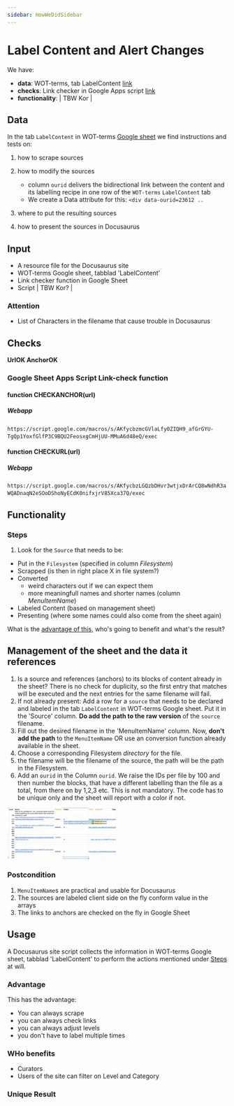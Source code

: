 ```yaml
---
sidebar: HowWeDidSidebar
---
```

# Label Content and Alert Changes
We have:
- **data**: WOT-terms, tab LabelContent [link](https://docs.google.com/spreadsheets/d/18IUa-1NSJ_8Tz_2D-VSuSQa_yf3ES1s_hovitm3Clvc/edit#gid=378513351)
- **checks**: Link checker in Google Apps script [link](https://docs.google.com/spreadsheets/d/18IUa-1NSJ_8Tz_2D-VSuSQa_yf3ES1s_hovitm3Clvc/edit?usp=sharing)
- **functionality**: | TBW Kor |

## Data
In the tab `LabelContent` in WOT-terms [Google sheet](https://docs.google.com/spreadsheets/d/18IUa-1NSJ_8Tz_2D-VSuSQa_yf3ES1s_hovitm3Clvc/edit#gid=378513351) we find instructions and tests on:
1. how to scrape sources
2. how to modify the sources
   - column `ourid` delivers the bidirectional link between the content and its labelling recipe in one row of the `WOT-terms` `LabelContent` tab
   - We create a Data attribute for this: `<div data-ourid=23612 ..`

3. where to put the resulting sources
4. how to present the sources in Docusaurus

## Input

- A resource file for the Docusaurus site
- WOT-terms Google sheet, tabblad 'LabelContent'
- Link checker function in Google Sheet 
- Script | TBW Kor? | 

### Attention
- List of Characters in the filename that cause trouble in Docusaurus

## Checks

**UrlOK	    AnchorOK**

### Google Sheet Apps Script Link-check function

#### function CHECKANCHOR(url)
##### Webapp
`https://script.google.com/macros/s/AKfycbzmcGVlaLfy0ZIQH9_afGrGYU-TgQp1YoxfGlfP3C9BQU2FeosxgCmHjUU-MMuA6d48eQ/exec`

#### function CHECKURL(url)
##### Webapp
`https://script.google.com/macros/s/AKfycbzLGQzbDHvr3wtjxDrArCQ8wNdhR3aWQADnaqN2eSOoDShoNyECdK0nifxjrV85Xca37Q/exec`

## Functionality

### Steps

1. Look for the `Source` that needs to be:
 - Put in the `Filesystem` (specified in column *Filesystem*)
 - Scrapped (is then in right place X in file system?) 
 - Converted
    - weird characters out if we can expect them
    - more meaningfull names and shorter names (column *MenuItemName*)
 - Labeled Content (based on management sheet)
 - Presenting (where some names could also come from the sheet again)

What is the [advantage of this](#advantage), who's going to benefit and what's the result?

## Management of the sheet and the data it references
1. Is a source and references (anchors) to its blocks of content already in the sheet? There is no check for duplicity, so the first entry that matches will be executed and the next entries for the same filename will fail.
2. If not already present: Add a row for a `source` that needs to be declared and labeled in the tab `LabelContent` in WOT-terms Google sheet. Put it in the 'Source' column. **Do add the path to the raw version** of the `source` filename. 
3. Fill out the desired filename in the 'MenuItemName' column. Now, **don't add the path** to the `MenuItemName` OR use an conversion function already available in the sheet.
4. Choose a corresponding Filesystem *directory* for the file.
5. the filename will be the filename of the source, the path will be the path in the Filesystem.
6. Add an `ourid` in the Column `ourid`. We raise the IDs per file by 100 and then number the blocks, that have a different labelling than the file as a total, from there on by 1,2,3 etc. This is not mandatory. The code has to be unique only and the sheet will report with a color if not.

<img src="./images/management-ourid.png" class="img-thumbnail" alt="caxe-logo"  width="250" />

### Postcondition

1.  `MenuItemName`s are practical and usable for Docusaurus
2. The sources are labeled client side on the fly conform value in the arrays
3. The links to anchors are checked on the fly in Google Sheet

## Usage
A Docusaurus site script collects the information in WOT-terms Google sheet, tabblad 'LabelContent' to perform the actions mentioned under [Steps](#steps) at will.

### Advantage
This has the advantage:
- You can always scrape
- you can always check links
- you can always adjust levels
- you don't have to label multiple times

### WHo benefits
- Curators
- Users of the site can filter on Level and Category

### Unique Result

